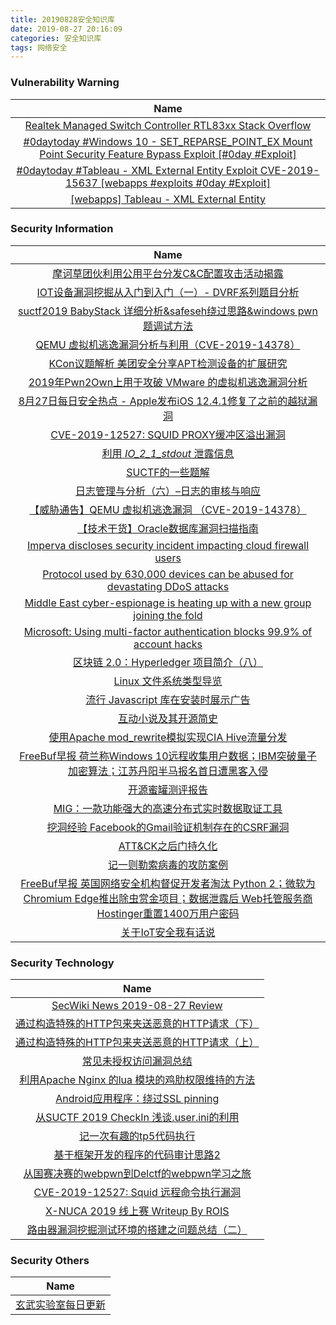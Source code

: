 ```yaml
---
title: 20190828安全知识库
date: 2019-08-27 20:16:09
categories: 安全知识库
tags: 网络安全
---
```

###  						       							Vulnerability Warning

|                             Name                             |
| :----------------------------------------------------------: |
|[Realtek Managed Switch Controller RTL83xx Stack Overflow](https://cxsecurity.com/issue/WLB-2019080138)|
|[#0daytoday #Windows 10 - SET_REPARSE_POINT_EX Mount Point Security Feature Bypass Exploit [#0day #Exploit]](http://0day.today/exploits/33162)|
|[#0daytoday #Tableau - XML External Entity Exploit CVE-2019-15637 [webapps #exploits  #0day #Exploit]](http://0day.today/exploits/33161)|
|[[webapps] Tableau - XML External Entity](https://www.exploit-db.com/exploits/47308)|

### 						        							Security Information
|                             Name                                    |
| :----------------------------------------------------------: |
|[摩诃草团伙利用公用平台分发C&C配置攻击活动揭露](https://www.anquanke.com/post/id/185147)|
|[IOT设备漏洞挖掘从入门到入门（一）- DVRF系列题目分析](https://www.anquanke.com/post/id/184718)|
|[suctf2019 BabyStack 详细分析&safeseh绕过思路&windows pwn题调试方法](https://www.anquanke.com/post/id/184648)|
|[QEMU 虚拟机逃逸漏洞分析与利用（CVE-2019-14378）](https://www.anquanke.com/post/id/184949)|
|[KCon议题解析  美团安全分享APT检测设备的扩展研究](https://www.anquanke.com/post/id/185101)|
|[2019年Pwn2Own上用于攻破 VMware 的虚拟机逃逸漏洞分析](https://www.anquanke.com/post/id/184944)|
|[8月27日每日安全热点 - Apple发布iOS 12.4.1修复了之前的越狱漏洞](https://www.anquanke.com/post/id/185095)|
|[CVE-2019-12527: SQUID PROXY缓冲区溢出漏洞](https://www.secpulse.com/archives/111345.html)|
|[利用 _IO_2_1_stdout_ 泄露信息](https://www.secpulse.com/archives/111304.html)|
|[SUCTF的一些题解](https://www.secpulse.com/archives/111127.html)|
|[日志管理与分析（六）–日志的审核与响应](https://www.secpulse.com/archives/111314.html)|
|[【威胁通告】QEMU 虚拟机逃逸漏洞 （CVE-2019-14378）](http://blog.nsfocus.net/cve-2019-14378/)|
|[【技术干货】Oracle数据库漏洞扫描指南](http://blog.nsfocus.net/oracle-database-vulnerability-scanning-guide/)|
|[Imperva discloses security incident impacting cloud firewall users](https://www.zdnet.com/article/imperva-discloses-security-incident-impacting-cloud-firewall-users/#ftag=RSSbaffb68)|
|[Protocol used by 630,000 devices can be abused for devastating DDoS attacks](https://www.zdnet.com/article/protocol-used-by-630000-devices-can-be-abused-for-devastating-ddos-attacks/#ftag=RSSbaffb68)|
|[Middle East cyber-espionage is heating up with a new group joining the fold](https://www.zdnet.com/article/middle-east-cyber-espionage-is-heating-up-with-a-new-group-joining-the-fold/#ftag=RSSbaffb68)|
|[Microsoft: Using multi-factor authentication blocks 99.9% of account hacks](https://www.zdnet.com/article/microsoft-using-multi-factor-authentication-blocks-99-9-of-account-hacks/#ftag=RSSbaffb68)|
|[区块链 2.0：Hyperledger 项目简介（八）](https://linux.cn/article-11275-1.html?utm_source=rss&utm_medium=rss)|
|[Linux 文件系统类型导览](https://linux.cn/article-11274-1.html?utm_source=rss&utm_medium=rss)|
|[流行 Javascript 库在安装时展示广告](https://linux.cn/article-11273-1.html?utm_source=rss&utm_medium=rss)|
|[互动小说及其开源简史](https://linux.cn/article-11272-1.html?utm_source=rss&utm_medium=rss)|
|[使用Apache mod_rewrite模拟实现CIA Hive流量分发](https://www.freebuf.com/articles/network/209250.html)|
|[FreeBuf早报  荷兰称Windows 10远程收集用户数据；IBM突破量子加密算法；江苏丹阳半马报名首日遭黑客入侵](https://www.freebuf.com/news/212679.html)|
|[开源蜜罐测评报告](https://www.freebuf.com/articles/paper/207739.html)|
|[MIG：一款功能强大的高速分布式实时数据取证工具](https://www.freebuf.com/sectool/208933.html)|
|[挖洞经验  Facebook的Gmail验证机制存在的CSRF漏洞](https://www.freebuf.com/vuls/210837.html)|
|[ATT&CK之后门持久化](https://www.freebuf.com/articles/system/210910.html)|
|[记一则勒索病毒的攻防案例](https://www.freebuf.com/articles/es/210180.html)|
|[FreeBuf早报  英国网络安全机构督促开发者淘汰 Python 2；微软为Chromium Edge推出除虫赏金项目；数据泄露后 Web托管服务商Hostinger重置1400万用户密码](https://www.freebuf.com/news/212501.html)|
|[关于IoT安全我有话说](https://www.freebuf.com/articles/ics-articles/210776.html)|

### 						        							Security  Technology
|                             Name                                    |
| :----------------------------------------------------------: |
|[SecWiki News 2019-08-27 Review](http://www.sec-wiki.com/?2019-08-27)|
|[通过构造特殊的HTTP包来夹送恶意的HTTP请求（下）](https://www.4hou.com/technology/19667.html)|
|[通过构造特殊的HTTP包来夹送恶意的HTTP请求（上）](https://www.4hou.com/technology/19666.html)|
|[常见未授权访问漏洞总结](http://xz.aliyun.com/t/6103)|
|[利用Apache Nginx 的lua 模块的鸡肋权限维持的方法](http://xz.aliyun.com/t/6088)|
|[Android应用程序：绕过SSL pinning](http://xz.aliyun.com/t/6102)|
|[从SUCTF 2019 CheckIn 浅谈.user.ini的利用](http://xz.aliyun.com/t/6091)|
|[记一次有趣的tp5代码执行](http://xz.aliyun.com/t/6106)|
|[基于框架开发的程序的代码审计思路2](http://xz.aliyun.com/t/6075)|
|[从国赛决赛的webpwn到Delctf的webpwn学习之旅](http://xz.aliyun.com/t/6083)|
|[CVE-2019-12527: Squid 远程命令执行漏洞](http://xz.aliyun.com/t/6090)|
|[X-NUCA 2019 线上赛 Writeup By ROIS](http://xz.aliyun.com/t/6101)|
|[路由器漏洞挖掘测试环境的搭建之问题总结（二）](http://xz.aliyun.com/t/6071)|

### 						        							Security  Others
|                             Name                                    |
| :----------------------------------------------------------: |
|[玄武实验室每日更新](https://weibo.com/p/1006065582522936/wenzhang?from=page_100606_profile&wvr=6&mod=wenzhangmore)|
